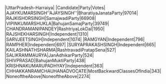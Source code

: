  
|UttarPradesh-Harraiya|
|Candidate|Party|Votes|
|AJAYKUMARSINGH''AJAYSINGH''|BharatiyaJanataParty|97014|
|RAJKISHORSINGH|SamajwadiParty|66908|
|VIPINKUMARSHUKLA|BahujanSamajParty|39749|
|CHANDRAMANIPANDEY|RashtriyaLokDal|1950|
|RAJSHEKHARSINGH|Independent|1310|
|SARVJEETSINGH|Independent|1074|
|RAMGYAN|Independent|796|
|RAMPHER|Independent|697|
|SURYAPRAKASHSINGH|Independent|665|
|KAILASHNATHSHARMA|RashtravadiPratapSena|527|
|SALIKRAMMAURYA|JanAdhikarParty|524|
|SHIVPRASAD|BahujanMuktiParty|438|
|KRISHNAKUMARUPADHYAY|Independent|363|
|CHHAKKANRAMCHAUHANADVOCATE|MostBackwardClassesOfIndia|343|
|NoneoftheAbove|NoneoftheAbove|2274|
